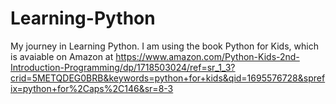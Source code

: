 # Learning-Python
My journey in Learning Python.  I am using the book Python for Kids, which is avaiable on Amazon at https://www.amazon.com/Python-Kids-2nd-Introduction-Programming/dp/1718503024/ref=sr_1_3?crid=5METQDEG0BRB&keywords=python+for+kids&qid=1695576728&sprefix=python+for%2Caps%2C146&sr=8-3

